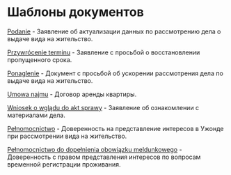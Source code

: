 # Шаблоны документов

[Podanie](https://yadi.sk/i/fAWJfPQM3ZcAim) - Заявление об актуализации данных по рассмотрению дела о выдаче вида на жительство.

[Przywrócenie terminu](https://yadi.sk/i/Qs_0V_ih3ZcAk6) - Заявление с просьбой о восстановлении пропущенного срока.

[Ponaglenie](https://yadi.sk/i/-wI-_Ecg3ZcAmx) - Документ с просьбой об ускорении рассмотрения дела по выдаче вида на жительство.

[Umowa najmu](https://yadi.sk/i/kOxKM0bL3ZcAoY) - Договор аренды квартиры.

[Wniosek o wglądu do akt sprawy](https://yadi.sk/i/s6Tl_yZK3ZcAph) - Заявление об ознакомлении с материалами дела.

[Pełnomocnictwo](https://yadi.sk/i/zGrC4KlM3ZcAsU) - Доверенность на представление интересов в Ужонде при рассмотрении вида на жительство.

[Pełnomocnictwo do dopełnienia obowiązku meldunkowego](https://yadi.sk/i/pIPw5KO63ZcB74) - Доверенность с правом представления интересов по вопросам временной регистрации проживания.